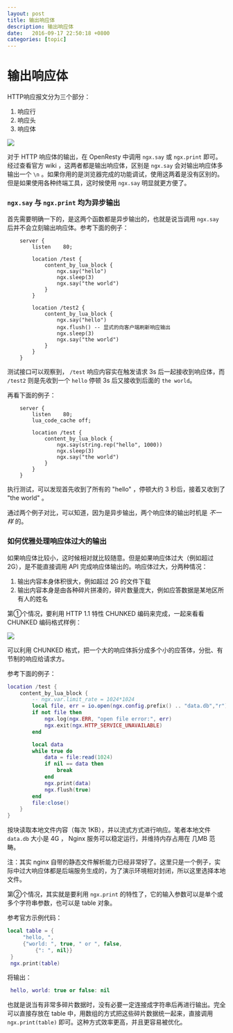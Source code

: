 ```yaml
---
layout: post
title: 输出响应体
description: 输出响应体
date:   2016-09-17 22:50:18 +0800 
categories: [topic]
---
```

# 输出响应体

HTTP响应报文分为三个部分：

1. 响应行
1. 响应头
1. 响应体

![](../images/http_response_protocal.jpg)

对于 HTTP 响应体的输出，在 OpenResty 中调用 `ngx.say` 或 `ngx.print` 即可。经过查看官方 wiki ，这两者都是输出响应体，区别是 `ngx.say` 会对输出响应体多输出一个 `\n` 。如果你用的是浏览器完成的功能调试，使用这两着是没有区别的。但是如果使用各种终端工具，这时候使用 `ngx.say` 明显就更方便了。

### `ngx.say` 与 `ngx.print` 均为异步输出

首先需要明确一下的，是这两个函数都是异步输出的，也就是说当调用 `ngx.say` 后并不会立刻输出响应体。参考下面的例子：

```nginx
    server {
        listen    80;

        location /test {
            content_by_lua_block {
                ngx.say("hello")
                ngx.sleep(3)
                ngx.say("the world")
            }
        }

        location /test2 {
            content_by_lua_block {
                ngx.say("hello")
                ngx.flush() -- 显式的向客户端刷新响应输出
                ngx.sleep(3)
                ngx.say("the world")
            }
        }
    }
```

测试接口可以观察到， `/test` 响应内容实在触发请求 3s 后一起接收到响应体，而 `/test2` 则是先收到一个 `hello` 停顿 3s 后又接收到后面的 `the world`。

再看下面的例子：

```nginx
    server {
        listen    80;
        lua_code_cache off;

        location /test {
            content_by_lua_block {
                ngx.say(string.rep("hello", 1000))
                ngx.sleep(3)
                ngx.say("the world")
            }
        }
    }
```

执行测试，可以发现首先收到了所有的 "hello" ，停顿大约 3 秒后，接着又收到了 "the world" 。

通过两个例子对比，可以知道，因为是异步输出，两个响应体的输出时机是 *不一样* 的。

### 如何优雅处理响应体过大的输出

如果响应体比较小，这时候相对就比较随意。但是如果响应体过大（例如超过 2G），是不能直接调用 API 完成响应体输出的。响应体过大，分两种情况：

1. 输出内容本身体积很大，例如超过 2G 的文件下载
1. 输出内容本身是由各种碎片拼凑的，碎片数量庞大，例如应答数据是某地区所有人的姓名

第①个情况，要利用 HTTP 1.1 特性 CHUNKED 编码来完成，一起来看看 CHUNKED 编码格式样例：

![](../images/http_chunked.png)

可以利用 CHUNKED 格式，把一个大的响应体拆分成多个小的应答体，分批、有节制的响应给请求方。

参考下面的例子：

```lua
location /test {
    content_by_lua_block {
        -- ngx.var.limit_rate = 1024*1024
        local file, err = io.open(ngx.config.prefix() .. "data.db","r")
        if not file then
            ngx.log(ngx.ERR, "open file error:", err)
            ngx.exit(ngx.HTTP_SERVICE_UNAVAILABLE)
        end

        local data
        while true do
            data = file:read(1024)
            if nil == data then
                break
            end
            ngx.print(data)
            ngx.flush(true)
        end
        file:close()
    }
}
```

按块读取本地文件内容（每次 1KB），并以流式方式进行响应。笔者本地文件 `data.db` 大小是 4G ， Nginx 服务可以稳定运行，并维持内存占用在 几MB 范畴。

注：其实 nginx 自带的静态文件解析能力已经非常好了。这里只是一个例子，实际中过大响应体都是后端服务生成的，为了演示环境相对封闭，所以这里选择本地文件。

第②个情况，其实就是要利用 `ngx.print` 的特性了，它的输入参数可以是单个或多个字符串参数，也可以是 table 对象。

参考官方示例代码：

```lua
local table = {
     "hello, ",
     {"world: ", true, " or ", false,
         {": ", nil}}
 }
 ngx.print(table)
```

将输出：

```lua
 hello, world: true or false: nil
```

也就是说当有非常多碎片数据时，没有必要一定连接成字符串后再进行输出。完全可以直接存放在 table 中，用数组的方式把这些碎片数据统一起来，直接调用 `ngx.print(table)` 即可。这种方式效率更高，并且更容易被优化。